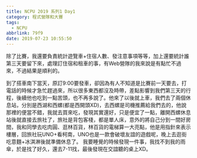 ```yaml
---
title: NCPU 2019 系列1 Day1
category: 程式營隊和大賽
tags:
  - NCPU
abbrlink: 79f9
date: 2019-07-23 10:55:50
---
```

除了比賽，我還要負責統計遊覽車+住宿人數、發注意事項等等，加上還要統計誰第三天要留下來，處理訂住宿和租車的事，有Web營隊的我來說是有點忙不過來，不過結果是順利的。
<!-- more -->
到了搭車南下當天，原訂9:00要發車，卻因為有人不知道是比賽前一天要去，打電話的時候才急忙趕過來，所以很多東西都沒及時帶，差點影響到我們第三天的行程，後續他也吃到一點苦頭，也不再多說了。他來了以後就上車，我們去了兩個休息站，分別是西湖和西螺(都是西開頭XD)，去西螺是司機推薦給我們去的，他說那裡的便當不錯，我就去買來吃，發現其實還好，只是便宜了一點，離開西螺休息站後就直接去旅社了，旅社是背包客棧，都是單人床，意外的將自己分到一間好房間，我和同學去吃肉圓、逛林百貨，林百貨的電梯算一大亮點，他是用指針來表示樓層，回旅社玩UNO+看柯南，UNO也是一款會破壞友誼的遊戲呢，晚上去逛街吃意麵+冰淇淋後就準備休息了。
我要睡覺的時候發現一件事，我找不到我的雨傘，於是找了好久，還去7-11找，最後發現在交誼聽的桌上XD。